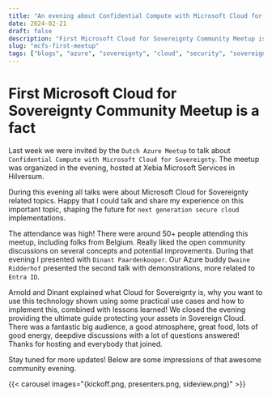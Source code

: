 ```yaml
---
title: "An evening about Confidential Compute with Microsoft Cloud for Sovereignty"
date: 2024-02-21
draft: false
description: "First Microsoft Cloud for Sovereignty Community Meetup is a fact"
slug: "mcfs-first-meetup"
tags: ["blogs", "azure", "sovereignty", "cloud", "security", "sovereign-landing-zone", "confidential-compute"]
---
```


# First Microsoft Cloud for Sovereignty Community Meetup is a fact

Last week we were invited by the `Dutch Azure Meetup` to talk about `Confidential Compute with Microsoft Cloud for Sovereignty`. The meetup was organized in the evening, hosted at Xebia Microsoft Services in Hilversum.

During this evening all talks were about Microsoft Cloud for Sovereignty related topics. Happy that I could talk and share my experience on this important topic, shaping the future for `next generation secure cloud` implementations. 

The attendance was high! There were around 50+ people attending this meetup, including folks from Belgium. Really liked the open community discussions on several concepts and potential improvements. During that evening I presented with `Dinant Paardenkooper`. Our Azure buddy `Dwaine Ridderhof` presented the second talk with demonstrations, more related to `Entra ID`.

Arnold and Dinant explained what Cloud for Sovereignty is, why you want to use this technology shown using some practical use cases and how to implement this, combined with lessons learned! We closed the evening providing the ultimate guide protecting your assets in Sovereign Cloud. There was a fantastic big audience, a good atmosphere, great food, lots of good energy, deepdive discussions with a lot of questions answered! Thanks for hosting and everybody that joined. 

Stay tuned for more updates! Below are some impressions of that awesome community evening.

{{< carousel images="{kickoff.png, presenters.png, sideview.png}" >}}


